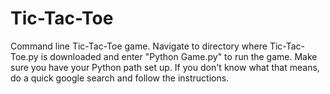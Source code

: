 # Tic-Tac-Toe

Command line Tic-Tac-Toe game.
Navigate to directory where Tic-Tac-Toe.py is downloaded and enter "Python Game.py" to run the game.
Make sure you have your Python path set up. If you don't know what that means, do a quick google search and follow the instructions.
